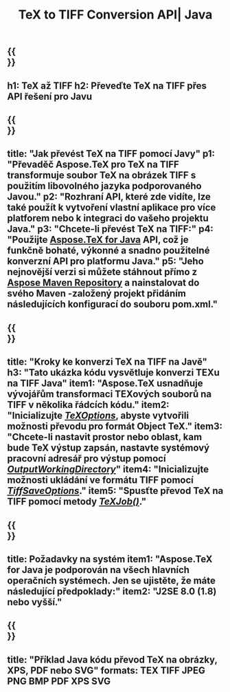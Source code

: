 ﻿---
translation: true
template: /_templates/_conversion-child-java.md
title: TeX to TIFF Conversion API| Java
description: Funkce konverze TeX na TIFF. Integrujte tuto místní knihovnu Java do svého projektu nebo použijte multiplatformní aplikace pro převod TeXu na TIFF.
keywords: tex to tiff api java, tex2tiff integrovat
url: /java/conversion/tex-to-tiff/
family: tex
platformtag: java
feature: conversion
informat: TEX
outformat: TIFF
otherformats: BMP PNG JPEG XPS PDF SVG
---

{{<section banner>}}
---
h1: TeX až TIFF
h2: Převeďte TeX na TIFF přes API řešení pro Javu
---

{{<section overview>}}
---
title: "Jak převést TeX na TIFF pomocí Javy"
p1: "Převaděč Aspose.TeX pro TeX na TIFF transformuje soubor TeX na obrázek TIFF s použitím libovolného jazyka podporovaného Javou."
p2: "Rozhraní API, které zde vidíte, lze také použít k vytvoření vlastní aplikace pro více platforem nebo k integraci do vašeho projektu Java."
p3: "Chcete-li převést TeX na TIFF:"
p4: "Použijte [Aspose.TeX for Java](https://products.aspose.com/tex/java) API, což je funkčně bohaté, výkonné a snadno použitelné konverzní API pro platformu Java."
p5: "Jeho nejnovější verzi si můžete stáhnout přímo z [Aspose Maven Repository](https://repository.aspose.com/tex/) a nainstalovat do svého Maven -založený projekt přidáním následujících konfigurací do souboru pom.xml."
---

{{<section feature1>}}
---
title: "Kroky ke konverzi TeX na TIFF na Javě"
h3: "Tato ukázka kódu vysvětluje konverzi TEXu na TIFF Java"
item1: "Aspose.TeX usnadňuje vývojářům transformaci TEXových souborů na TIFF v několika řádcích kódu."
item2: "Inicializujte [*TeXOptions*](https://reference.aspose.com/tex/java/com.aspose.tex/TeXOptions), abyste vytvořili možnosti převodu pro formát Object TeX."
item3: "Chcete-li nastavit prostor nebo oblast, kam bude TeX výstup zapsán, nastavte systémový pracovní adresář pro výstup pomocí [*OutputWorkingDirectory*](https://reference.aspose.com/tex/java/com.aspose.tex/TeXOptions#getOutputWorkingDirectory--)"
item4: "Inicializujte možnosti ukládání ve formátu TIFF pomocí [*TiffSaveOptions*](https://reference.aspose.com/tex/java/com.aspose.tex.rendering/TiffSaveOptions)."
item5: "Spusťte převod TeX na TIFF pomocí metody [*TeXJob()*](https://reference.aspose.com/tex/java/com.aspose.tex/TeXJob)."
---

{{<section feature2>}}
---
title: Požadavky na systém
item1: "Aspose.TeX for Java je podporován na všech hlavních operačních systémech. Jen se ujistěte, že máte následující předpoklady:"
item2: "J2SE 8.0 (1.8) nebo vyšší."
---

{{<section widget>}}
---
title: "Příklad Java kódu převod TeX na obrázky, XPS, PDF nebo SVG"
formats: TEX TIFF JPEG PNG BMP PDF XPS SVG
---